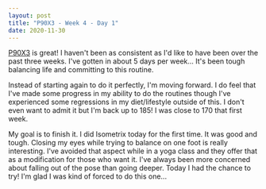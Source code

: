 ```yaml
---
layout: post
title: "P90X3 - Week 4 - Day 1"
date: 2020-11-30
---
```


[P90X3](https://www.beachbodyondemand.com/programs/p90x3/start-here "If you have 30 minutes a day, you can get totally ripped.") is great! I haven't been as consistent as I'd like to have been over the past three weeks. I've gotten in about 5 days per week... It's been tough balancing life and committing to this routine.

Instead of starting again to do it perfectly, I'm moving forward. I do feel that I've made some progress in my ability to do the routines though I've experienced some regressions in my diet/lifestyle outside of this. I don't even want to admit it but I'm back up to 185! I was close to 170 that first week.

My goal is to finish it. I did Isometrix today for the first time. It was good and tough. Closing my eyes while trying to balance on one foot is really interesting. I've avoided that aspect while in a yoga class and they offer that as a modification for those who want it. I've always been more concerned about falling out of the pose than going deeper. Today I had the chance to try! I'm glad I was kind of forced to do this one...

